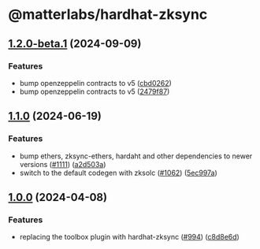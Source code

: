 # @matterlabs/hardhat-zksync

## [1.2.0-beta.1](https://github.com/matter-labs/hardhat-zksync/compare/@matterlabs/hardhat-zksync-v1.1.0-beta.1...@matterlabs/hardhat-zksync-v1.2.0-beta.1) (2024-09-09)


### Features

* bump openzeppelin contracts to v5 ([cbd0262](https://github.com/matter-labs/hardhat-zksync/commit/cbd026216043106172c39360a4f9ddeefdb33ab6))
* bump openzeppelin contracts to v5 ([2479f87](https://github.com/matter-labs/hardhat-zksync/commit/2479f8731e65923fde00346fb595bd5525401c6e))

## [1.1.0](https://github.com/matter-labs/hardhat-zksync/compare/@matterlabs/hardhat-zksync-v1.0.0...@matterlabs/hardhat-zksync-v1.1.0) (2024-06-19)


### Features

* bump ethers, zksync-ethers, hardaht and other dependencies to newer versions ([#1111](https://github.com/matter-labs/hardhat-zksync/issues/1111)) ([a2d503a](https://github.com/matter-labs/hardhat-zksync/commit/a2d503abe3f504859651f22998046576eddf6579))
* switch to the default codegen with zksolc ([#1062](https://github.com/matter-labs/hardhat-zksync/issues/1062)) ([5ec997a](https://github.com/matter-labs/hardhat-zksync/commit/5ec997aaa83ba18d978f10b96f489513f6c4dd9f))

## [1.0.0](https://github.com/matter-labs/hardhat-zksync/compare/@matterlabs/hardhat-zksync-v1.0.0...@matterlabs/hardhat-zksync-v1.0.0) (2024-04-08)


### Features

* replacing the toolbox plugin with hardhat-zksync ([#994](https://github.com/matter-labs/hardhat-zksync/issues/994)) ([c8d8e6d](https://github.com/matter-labs/hardhat-zksync/commit/c8d8e6d3e0e9c4f410122694938644aaec9757eb))
